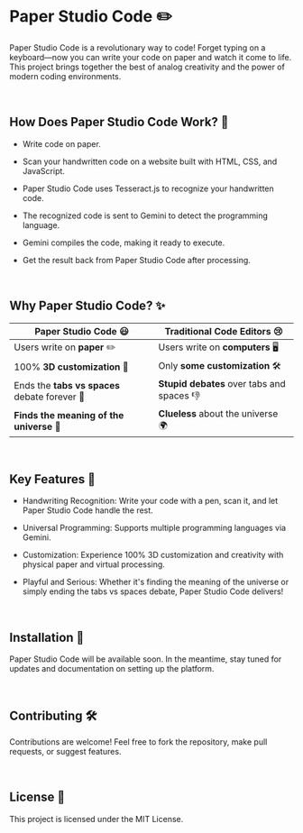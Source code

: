 # Paper Studio Code ✏️
Paper Studio Code is a revolutionary way to code! Forget typing on a keyboard—now you can write your code on paper and watch it come to life. This project brings together the best of analog creativity and the power of modern coding environments.

<br>

## How Does Paper Studio Code Work? 🤔
- Write code on paper.
- Scan your handwritten code on a website built with HTML, CSS, and JavaScript.
- Paper Studio Code uses Tesseract.js to recognize your handwritten code.
- The recognized code is sent to Gemini to detect the programming language.
- Gemini compiles the code, making it ready to execute.
- Get the result back from Paper Studio Code after processing.

  <br>

## Why Paper Studio Code? ✨

| **Paper Studio Code** 😃 | **Traditional Code Editors** 😢 |
| ------------------------ | ------------------------------- |
| Users write on **paper** ✏️ | Users write on **computers** 🖥️ |
| 100% **3D customization** 🚀 | Only **some customization** 🛠️ |
| Ends the **tabs vs spaces** debate forever 🎉 | **Stupid debates** over tabs and spaces 👎 |
| **Finds the meaning of the universe** 🌌 | **Clueless** about the universe 🌍 |

<br>

## Key Features 🎯
- Handwriting Recognition: Write your code with a pen, scan it, and let Paper Studio Code handle the rest.
- Universal Programming: Supports multiple programming languages via Gemini.
- Customization: Experience 100% 3D customization and creativity with physical paper and virtual processing.
- Playful and Serious: Whether it's finding the meaning of the universe or simply ending the tabs vs spaces debate, Paper Studio Code delivers!

  <br>

## Installation 🚀
Paper Studio Code will be available soon. In the meantime, stay tuned for updates and documentation on setting up the platform.

<br>

## Contributing 🛠️
Contributions are welcome! Feel free to fork the repository, make pull requests, or suggest features.

<br>

## License 📜
This project is licensed under the MIT License.
